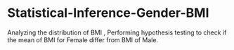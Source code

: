 # Statistical-Inference-Gender-BMI
 Analyzing the distribution of BMI , Performing hypothesis testing to check if the mean of BMI for Female differ from BMI of Male.
